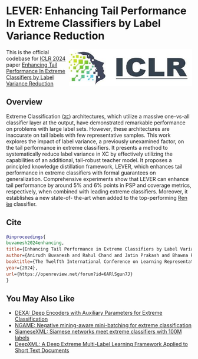# LEVER: Enhancing Tail Performance In Extreme Classifiers by Label Variance Reduction

<img src="Resources/ICLR_Logo.jpg" height="100" align="right"/>


This is the official codebase for [ICLR 2024](https://iclr.cc/Conferences/2024) paper [ Enhancing Tail Performance In Extreme Classifiers by Label Variance Reduction](https://openreview.net/forum?id=6ARlSgun7J)

## Overview

Extreme Classification ([`XC`](http://manikvarma.org/downloads/XC/XMLRepository.html)) architectures, which utilize a massive one-vs-all classifier layer at the output, have demonstrated remarkable performance on problems with large label sets. However, these architectures are inaccurate on tail labels with few representative samples. This work explores the impact of label variance, a previously unexamined factor, on the tail performance
in extreme classifiers. It presents a method to systematically reduce label variance in XC by effectively utilizing the capabilities of an additional, tail-robust teacher model. It proposes a principled knowledge distillation framework, LEVER, which enhances tail performance in extreme classifiers with formal guarantees on generalization. Comprehensive experiments show that LEVER can enhance tail performance by around 5% and 6% points in PSP and coverage metrics, respectively, when combined with leading extreme classifiers. Moreover, it establishes a new state-of-
the-art when added to the top-performing [Ren ́ee](https://github.com/microsoft/renee) classifier.

## Cite

```bib
@inproceedings{
buvanesh2024enhancing,
title={Enhancing Tail Performance in Extreme Classifiers by Label Variance Reduction},
author={Anirudh Buvanesh and Rahul Chand and Jatin Prakash and Bhawna Paliwal and Mudit Dhawan and Neelabh Madan and Deepesh Hada and Vidit Jain and SONU MEHTA and Yashoteja Prabhu and Manish Gupta and Ramachandran Ramjee and Manik Varma},
booktitle={The Twelfth International Conference on Learning Representations},
year={2024},
url={https://openreview.net/forum?id=6ARlSgun7J}
}
```

## You May Also Like
- [DEXA: Deep Encoders with Auxiliary Parameters for Extreme Classification](https://github.com/Extreme-classification/dexa)
- [NGAME: Negative mining-aware mini-batching for extreme classification](https://github.com/Extreme-classification/ngame)
- [SiameseXML: Siamese networks meet extreme classifiers with 100M labels](https://github.com/Extreme-classification/siamesexml)
- [DeepXML: A Deep Extreme Multi-Label Learning Framework Applied to Short Text Documents](https://github.com/Extreme-classification/deepxml)
